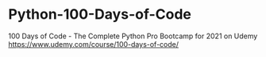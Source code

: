 # Python-100-Days-of-Code
100 Days of Code - The Complete Python Pro Bootcamp for 2021 on Udemy
https://www.udemy.com/course/100-days-of-code/

